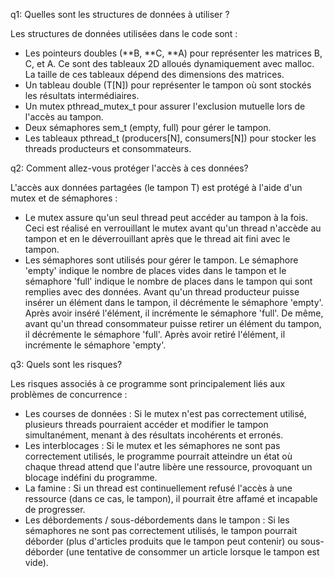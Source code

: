 q1: Quelles sont les structures de données à utiliser ?

Les structures de données utilisées dans le code sont :

- Les pointeurs doubles (**B, **C, **A) pour représenter les matrices B, C, et A. Ce sont des tableaux 2D alloués dynamiquement avec malloc. La taille de ces tableaux dépend des dimensions des matrices.
- Un tableau double (T[N]) pour représenter le tampon où sont stockés les résultats intermédiaires.
- Un mutex pthread_mutex_t pour assurer l'exclusion mutuelle lors de l'accès au tampon.
- Deux sémaphores sem_t (empty, full) pour gérer le tampon.
- Les tableaux pthread_t (producers[N], consumers[N]) pour stocker les threads producteurs et consommateurs.

q2: Comment allez-vous protéger l'accès à ces données?

L'accès aux données partagées (le tampon T) est protégé à l'aide d'un mutex et de sémaphores :

- Le mutex assure qu'un seul thread peut accéder au tampon à la fois. Ceci est réalisé en verrouillant le mutex avant qu'un thread n'accède au tampon et en le déverrouillant après que le thread ait fini avec le tampon.
- Les sémaphores sont utilisés pour gérer le tampon. Le sémaphore 'empty' indique le nombre de places vides dans le tampon et le sémaphore 'full' indique le nombre de places dans le tampon qui sont remplies avec des données. Avant qu'un thread producteur puisse insérer un élément dans le tampon, il décrémente le sémaphore 'empty'. Après avoir inséré l'élément, il incrémente le sémaphore 'full'. De même, avant qu'un thread consommateur puisse retirer un élément du tampon, il décrémente le sémaphore 'full'. Après avoir retiré l'élément, il incrémente le sémaphore 'empty'.

q3: Quels sont les risques?

Les risques associés à ce programme sont principalement liés aux problèmes de concurrence :

- Les courses de données : Si le mutex n'est pas correctement utilisé, plusieurs threads pourraient accéder et modifier le tampon simultanément, menant à des résultats incohérents et erronés.
- Les interblocages : Si le mutex et les sémaphores ne sont pas correctement utilisés, le programme pourrait atteindre un état où chaque thread attend que l'autre libère une ressource, provoquant un blocage indéfini du programme.
- La famine : Si un thread est continuellement refusé l'accès à une ressource (dans ce cas, le tampon), il pourrait être affamé et incapable de progresser.
- Les débordements / sous-débordements dans le tampon : Si les sémaphores ne sont pas correctement utilisés, le tampon pourrait déborder (plus d'articles produits que le tampon peut contenir) ou sous-déborder (une tentative de consommer un article lorsque le tampon est vide).
